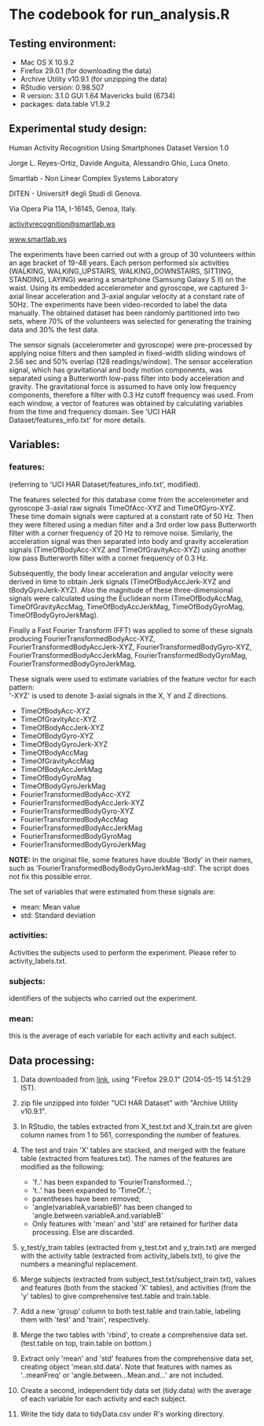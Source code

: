 # The codebook for run_analysis.R

## Testing environment:

* Mac OS X 10.9.2
* Firefox 29.0.1 (for downloading the data)
* Archive Utility v10.9.1 (for unzipping the data)
* RStudio version: 0.98.507
* R version: 3.1.0 GUI 1.64 Mavericks build (6734)
* packages: data.table V1.9.2

## Experimental study design:


Human Activity Recognition Using Smartphones Dataset
Version 1.0

Jorge L. Reyes-Ortiz, Davide Anguita, Alessandro Ghio, Luca Oneto.

Smartlab - Non Linear Complex Systems Laboratory

DITEN - Universit‡ degli Studi di Genova.

Via Opera Pia 11A, I-16145, Genoa, Italy.

activityrecognition@smartlab.ws

www.smartlab.ws


The experiments have been carried out with a group of 30 volunteers within an age bracket of 19-48 years. Each person performed six activities (WALKING, WALKING_UPSTAIRS, WALKING_DOWNSTAIRS, SITTING, STANDING, LAYING) wearing a smartphone (Samsung Galaxy S II) on the waist. Using its embedded accelerometer and gyroscope, we captured 3-axial linear acceleration and 3-axial angular velocity at a constant rate of 50Hz. The experiments have been video-recorded to label the data manually. The obtained dataset has been randomly partitioned into two sets, where 70% of the volunteers was selected for generating the training data and 30% the test data. 

The sensor signals (accelerometer and gyroscope) were pre-processed by applying noise filters and then sampled in fixed-width sliding windows of 2.56 sec and 50% overlap (128 readings/window). The sensor acceleration signal, which has gravitational and body motion components, was separated using a Butterworth low-pass filter into body acceleration and gravity. The gravitational force is assumed to have only low frequency components, therefore a filter with 0.3 Hz cutoff frequency was used. From each window, a vector of features was obtained by calculating variables from the time and frequency domain. See 'UCI HAR Dataset/features_info.txt' for more details.

## Variables:

### features: 

(referring to 'UCI HAR Dataset/features_info.txt', modified).

The features selected for this database come from the accelerometer and gyroscope 3-axial raw signals TimeOfAcc-XYZ and TimeOfGyro-XYZ. These time domain signals  were captured at a constant rate of 50 Hz. Then they were filtered using a median filter and a 3rd order low pass Butterworth filter with a corner frequency of 20 Hz to remove noise. Similarly, the acceleration signal was then separated into body and gravity acceleration signals (TimeOfBodyAcc-XYZ and TimeOfGravityAcc-XYZ) using another low pass Butterworth filter with a corner frequency of 0.3 Hz.

Subsequently, the body linear acceleration and angular velocity were derived in time to obtain Jerk signals (TimeOfBodyAccJerk-XYZ and tBodyGyroJerk-XYZ). Also the magnitude of these three-dimensional signals were calculated using the Euclidean norm (TimeOfBodyAccMag, TimeOfGravityAccMag, TimeOfBodyAccJerkMag, TimeOfBodyGyroMag, TimeOfBodyGyroJerkMag).

Finally a Fast Fourier Transform (FFT) was applied to some of these signals producing FourierTransformedBodyAcc-XYZ, FourierTransformedBodyAccJerk-XYZ, FourierTransformedBodyGyro-XYZ, FourierTransformedBodyAccJerkMag, FourierTransformedBodyGyroMag, FourierTransformedBodyGyroJerkMag.

These signals were used to estimate variables of the feature vector for each pattern:  
'-XYZ' is used to denote 3-axial signals in the X, Y and Z directions.

* TimeOfBodyAcc-XYZ
* TimeOfGravityAcc-XYZ
* TimeOfBodyAccJerk-XYZ
* TimeOfBodyGyro-XYZ
* TimeOfBodyGyroJerk-XYZ
* TimeOfBodyAccMag
* TimeOfGravityAccMag
* TimeOfBodyAccJerkMag
* TimeOfBodyGyroMag
* TimeOfBodyGyroJerkMag
* FourierTransformedBodyAcc-XYZ
* FourierTransformedBodyAccJerk-XYZ
* FourierTransformedBodyGyro-XYZ
* FourierTransformedBodyAccMag
* FourierTransformedBodyAccJerkMag
* FourierTransformedBodyGyroMag
* FourierTransformedBodyGyroJerkMag

**NOTE:** In the original file, some features have double 'Body' in their names, such as 'FourierTransformedBodyBodyGyroJerkMag-std'. The script does not fix this possible error.

The set of variables that were estimated from these signals are: 

* mean: Mean value
* std: Standard deviation

    
### activities: 

Activities the subjects used to perform the experiment. Please refer to activity_labels.txt.

### subjects: 

identifiers of the subjects who carried out the experiment.

### mean: 

this is the average of each variable for each activity and each subject.

## Data processing:

1. Data downloaded from [link](https://d396qusza40orc.cloudfront.net/getdata%2Fprojectfiles%2FUCI%20HAR%20Dataset.zip), using "Firefox 29.0.1" (2014-05-15 14:51:29 IST).

2. zip file unzipped into folder "UCI HAR Dataset" with "Archive Utility v10.9.1".

3. In RStudio, the tables extracted from X_test.txt and X_train.txt are given column names from 1 to 561, corresponding the number of features.

4. The test and train 'X' tables are stacked, and merged with the feature table (extracted from features.txt). The names of the features are modified as the following:
    * 'f..' has been expanded to 'FourierTransformed..';
    * 't..' has been expanded to 'TimeOf..';
    * parentheses have been removed;
    * 'angle(variableA,variableB)' has been changed to 'angle.between.variableA.and.variableB'
    * Only features with 'mean' and 'std' are retained for further data processing. Else are discarded.

5. y_test/y_train tables (extracted from y_test.txt and y_train.txt) are merged with the activity table (extracted from activity_labels.txt), to give the numbers a meaningful replacement.

6. Merge subjects (extracted from subject_test.txt/subject_train.txt), values and features (both from the stacked 'X' tables), and activities (from the 'y' tables) to give comprehensive test.table and train.table.

7. Add a new 'group' column to both test.table and train.table, labeling them with 'test' and 'train', respectively.

8. Merge the two tables with 'rbind', to create a comprehensive data set. (test.table on top, train.table on bottom.)

9. Extract only 'mean' and 'std' features from the comprehensive data set, creating object 'mean.std.data'. Note that features with names as '..meanFreq' or 'angle.between...Mean.and...' are not included.

10. Create a second, independent tidy data set (tidy.data) with the average of each variable for each activity and each subject.

11. Write the tidy data to tidyData.csv under R's working directory.


